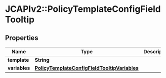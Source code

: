 # JCAPIv2::PolicyTemplateConfigFieldTooltip

## Properties
Name | Type | Description | Notes
------------ | ------------- | ------------- | -------------
**template** | **String** |  | [optional] 
**variables** | [**PolicyTemplateConfigFieldTooltipVariables**](PolicyTemplateConfigFieldTooltipVariables.md) |  | [optional] 

